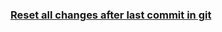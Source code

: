 ### [Reset all changes after last commit in git](https://stackoverflow.com/questions/4630312/reset-all-changes-after-last-commit-in-git)
